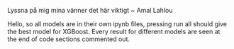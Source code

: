 Lyssna på mig mina vänner det här viktigt ~ Amal Lahlou

Hello, so all models are in their own ipynb files,
pressing run all should give the best model for XGBoost.
Every result for different models are seen at the end of code sections commented out.
 

